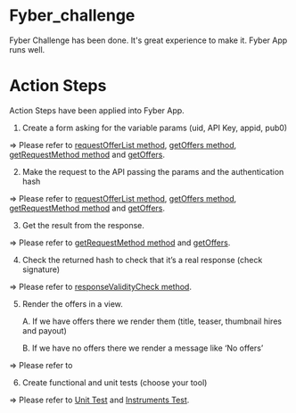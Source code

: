 # Fyber_challenge

Fyber Challenge has been done. It's great experience to make it. Fyber App runs well. 

# Action Steps
Action Steps have been applied into Fyber App.

1. Create a form asking for the variable params (uid, API Key, appid, pub0)

 => Please refer to [requestOfferList method](https://github.com/goforers/Fyber/blob/master/Fyber/app/src/main/java/com/goforer/fyber/ui/fragment/OfferListFragment.java),  [getOffers method](https://github.com/goforers/Fyber/blob/master/Fyber/app/src/main/java/com/goforer/fyber/web/Intermediary.java),  [getRequestMethod method](https://github.com/goforers/Fyber/blob/master/Fyber/app/src/main/java/com/goforer/fyber/web/communicator/RequestClient.java) and [getOffers](https://github.com/goforers/Fyber/blob/master/Fyber/app/src/main/java/com/goforer/fyber/web/communicator/RequestClient.java).

2. Make the request to the API passing the params and the authentication hash 

 => Please refer to [requestOfferList method](https://github.com/goforers/Fyber/blob/master/Fyber/app/src/main/java/com/goforer/fyber/ui/fragment/OfferListFragment.java),  [getOffers method](https://github.com/goforers/Fyber/blob/master/Fyber/app/src/main/java/com/goforer/fyber/web/Intermediary.java),  [getRequestMethod method](https://github.com/goforers/Fyber/blob/master/Fyber/app/src/main/java/com/goforer/fyber/web/communicator/RequestClient.java) and [getOffers](https://github.com/goforers/Fyber/blob/master/Fyber/app/src/main/java/com/goforer/fyber/web/communicator/RequestClient.java).

3. Get the result from the response.

 => Please refer to [getRequestMethod method](https://github.com/goforers/Fyber/blob/master/Fyber/app/src/main/java/com/goforer/fyber/web/communicator/RequestClient.java) and [getOffers](https://github.com/goforers/Fyber/blob/master/Fyber/app/src/main/java/com/goforer/fyber/web/communicator/RequestClient.java).

4. Check the returned hash to check that it’s a real response (check signature)

 => Please refer to [responseValidityCheck method](https://github.com/goforers/Fyber/blob/master/Fyber/app/src/main/java/com/goforer/fyber/web/communicator/RequestClient.java).

5. Render the offers in a view.

   A. If we have offers there we render them (title, teaser, thumbnail hires and payout)

   B. If we have no offers there we render a message like ‘No offers’

 => Please refer to

6. Create functional and unit tests (choose your tool)

 => Please refer to [Unit Test](https://github.com/goforers/Fyber/tree/master/Fyber/app/src/test/java/com/goforer/fyber) and [Instruments Test](https://github.com/goforers/Fyber/tree/master/Fyber/app/src/androidTest/java/com/goforer/fyber).
